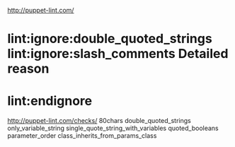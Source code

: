 http://puppet-lint.com/

# lint:ignore:double_quoted_strings lint:ignore:slash_comments Detailed reason
# lint:endignore

http://puppet-lint.com/checks/
80chars
double_quoted_strings
only_variable_string
single_quote_string_with_variables
quoted_booleans
parameter_order
class_inherits_from_params_class

